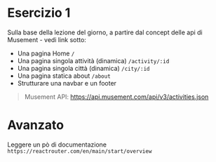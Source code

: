 # Esercizio 1

Sulla base della lezione del giorno, a partire dal concept delle api di Musement - vedi link sotto:

- Una pagina Home `/`
- Una pagina singola attività (dinamica) `/activity/:id`
- Una pagina singola città (dinamica) `/city/:id`
- Una pagina statica about `/about`
- Strutturare una navbar e un footer

> Musement API: https://api.musement.com/api/v3/activities.json

# Avanzato

Leggere un pò di documentazione `https://reactrouter.com/en/main/start/overview`
